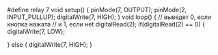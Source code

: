 #define relay 7
void setup() {
  pinMode(7, OUTPUT);
  pinMode(2, INPUT_PULLUP);
  digitalWrite(7, HIGH);
}
void loop() {
  // выведет 0, если кнопка нажата
  // и 1, если неt
  digitalRead(2);
  if(digitalRead(2) == 0)
  {
    digitalWrite(7, LOW);
    
    
    
  }
  else
  {
    digitalWrite(7, HIGH);
  }
